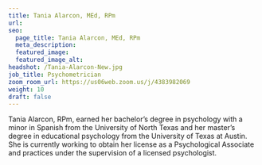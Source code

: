 ```yaml
---
title: Tania Alarcon, MEd, RPm
url: 
seo:
  page_title: Tania Alarcon, MEd, RPm
  meta_description: 
  featured_image: 
  featured_image_alt: 
headshot: /Tania-Alarcon-New.jpg
job_title: Psychometrician
zoom_room_url: https://us06web.zoom.us/j/4383982069
weight: 10
draft: false
---
```


Tania Alarcon, RPm, earned her bachelor’s degree in psychology with a minor in Spanish from the University of North Texas and her master’s degree in educational psychology from the University of Texas at Austin. She is currently working to obtain her license as a Psychological Associate and practices under the supervision of a licensed psychologist.
